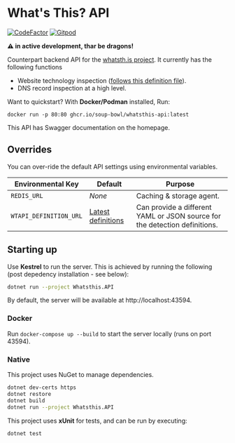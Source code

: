 # What's This? API

[![CodeFactor](https://www.codefactor.io/repository/github/soup-bowl/api.whatsth.is/badge)][cf]
[![Gitpod](https://img.shields.io/badge/open%20in-Gitpod-orange?logo=gitpod&logoColor=white)][gp]

**:warning: in active development, thar be dragons!**

Counterpart backend API for the [whatsth.is project][fnt]. It currently has the following functions

* Website technology inspection ([follows this definition file][def]).
* DNS record inspection at a high level.

Want to quickstart? With **Docker/Podman** installed, Run:

```docker run -p 80:80 ghcr.io/soup-bowl/whatsthis-api:latest```

This API has Swagger documentation on the homepage.

## Overrides

You can over-ride the default API settings using environmental variables.

Environmental Key      | Default                   | Purpose
-----------------------|---------------------------|--------
`REDIS_URL`            | *None*                    | Caching & storage agent. 
`WTAPI_DEFINITION_URL` | [Latest definitions][def] | Can provide a different YAML or JSON source for the detection definitions.

## Starting up

Use **Kestrel** to run the server. This is achieved by running the following (post depedency installation - see below):

```bash
dotnet run --project Whatsthis.API
```

By default, the server will be available at http://localhost:43594.

### Docker

Run `docker-compose up --build` to start the server locally (runs on port 43594).

### Native

This project uses NuGet to manage dependencies.

```bash
dotnet dev-certs https 
dotnet restore
dotnet build
dotnet run --project Whatsthis.API
```

This project uses **xUnit** for tests, and can be run by executing:

```bash
dotnet test
```

[cf]:  https://www.codefactor.io/repository/github/soup-bowl/api.whatsth.is
[gp]:  https://gitpod.io/#https://github.com/soup-bowl/whatsth.is
[fnt]: https://github.com/soup-bowl/whatsth.is
[def]: https://gist.github.com/soup-bowl/ca302eb775278a581cd4e7e2ea4122a1
